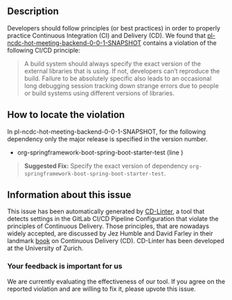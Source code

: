 
## Description
Developers should follow principles (or best practices) in order to properly practice Continuous Integration (CI) and Delivery (CD).
We found that [pl-ncdc-hot-meeting-backend-0-0-1-SNAPSHOT](https://gitlab.com/foxmr/meetroomfun/blob/master/.gitlab-ci.yml) contains a violation of the following CI/CD principle:

> A build system should always specify the exact version of the external libraries that is using.
If not, developers can’t reproduce the build. Failure to be absolutely specific also leads to an occasional long debugging session tracking down strange errors due to people or build systems using different versions of libraries.

## How to locate the violation

In pl-ncdc-hot-meeting-backend-0-0-1-SNAPSHOT, for the following dependency only the major release is specified in the version number.

* org-springframework-boot-spring-boot-starter-test (line )

> **Suggested Fix:** Specify the exact version of dependency `org-springframework-boot-spring-boot-starter-test`.

## Information about this issue

This issue has been automatically generated by [CD-Linter](https://gitlab.com/Jancso/configuration-analytics), a tool that detects settings in the GitLab CI/CD Pipeline Configuration that violate the principles of Continuous Delivery. Those principles, that are nowadays widely accepted, are discussed by Jez Humble and David Farley in their landmark [book](https://www.oreilly.com/library/view/continuous-delivery-reliable/9780321670250/) on Continuous Delivery (CD). CD-Linter has been developed at the University of Zurich.

### Your feedback is important for us
We are currently evaluating the effectiveness of our tool. If you agree on the reported violation and are willing to fix it, please upvote this issue.